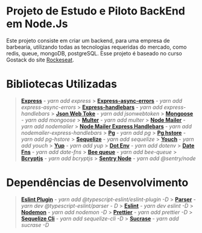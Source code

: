 # Projeto de Estudo e Piloto BackEnd em Node.Js

Este projeto consiste em criar um backend, para uma empresa de barbearia, utilizando todas as tecnologias requeridas do mercado, como redis, queue, mongoDB, postgreSQL. Esse projeto é baseado no curso Gostack do site [Rockeseat](https://rocketseat.com.br/).

# **Bibliotecas Utilizadas**

> **[Express](http://expressjs.com/)** - _yarn add express_ > **[Express-async-errors](https://github.com/davidbanham/express-async-errors#readme)** - _yarn add express-async-errors_ > **[Express-handlebars](https://github.com/ericf/express-handlebars)** - _yarn add express-handlebars_ > **[Json Web Toke](https://github.com/auth0/node-jsonwebtoken#readme)** - _yarn add jsonwebtoken_ > **[Mongoose](https://mongoosejs.com/)** - _yarn add mongoose_ > **[Multer](https://github.com/expressjs/multer#readme)** - _yarn add multer_ > **[Node Mailer](https://nodemailer.com/)** - _yarn add nodemailer_ > **[Node Mailer Express Handlebars](https://github.com/yads/nodemailer-express-handlebars)** - _yarn add nodemailer-express-handlebars_ > **[Pg](http://github.com/brianc/node-postgres)** - _yarn add pg_ > **[Pg hstore](https://github.com/scarney81/pg-hstore)** - _yarn add pg-hstore_ > **[Sequelize](https://sequelize.org/)** - _yarn add sequelize_ > **[Youch](https://github.com/poppinss/youch#readme)** - _yarn add youch_ > **[Yup](https://github.com/jquense/yup)** - _yarn add yup_ > **[Dot Env](https://github.com/motdotla/dotenv#readme)** - _yarn add dotenv_ > **[Date Fns](https://github.com/date-fns/date-fns#readme)** - _yarn add date-fns_ > **[Bee queue](https://github.com/bee-queue/bee-queue)** - _yarn add bee-queue_ > **[Bcryptjs](https://github.com/dcodeIO/bcrypt.js#readme)** - _yarn add bcryptjs_ > **[Sentry Node](https://github.com/getsentry/sentry-javascript/tree/master/packages/node)** - _yarn add @sentry/node_

# **Dependências de Desenvolvimento**

> **[Eslint Plugin](https://github.com/typescript-eslint/typescript-eslint#readme)** - _yarn add @typescript-eslint/eslint-plugin -D_ > **[Parser](https://github.com/typescript-eslint/typescript-eslint#readme)** - _yarn dev @typescript-eslint/parser - D_ > **[Eslint](https://eslint.org/)** - _yarn dev eslint -D_ > **[Nodemon](http://nodemon.io/)** - _yarn add nodemon -D_ > **[Prettier](https://prettier.io/)** - _yarn add prettier -D_ > **[Sequelize Cli](https://github.com/sequelize/cli)** - _yarn add sequelize-cli -D_ > **[Sucrase](https://github.com/alangpierce/sucrase#readme)** - _yarn add sucrase -D_
